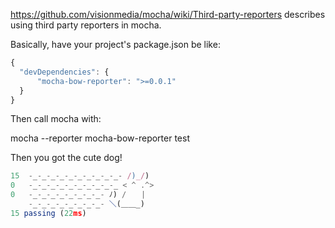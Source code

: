 https://github.com/visionmedia/mocha/wiki/Third-party-reporters describes using third party reporters in mocha.

Basically, have your project's package.json be like:

``` js
{
  "devDependencies": {
      "mocha-bow-reporter": ">=0.0.1"
  }
}
```

Then call mocha with:

mocha --reporter mocha-bow-reporter test


Then you got the cute dog!

``` js
15  -_-_-_-_-_-_-_-_-_-_- /)_/)
0   -_-_-_-_-_-_-_-_-_-_ < ^ .^>
0   -_-_-_-_-_-_-_-_- ﾉ) /　　|
    -_-_-_-_-_-_-_-_- ＼(＿＿_)
15 passing (22ms)

```
